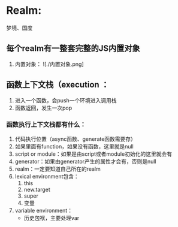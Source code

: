 # Realm:
梦境、国度

## 每个realm有一整套完整的JS内置对象
1. 内置对象：
![./内置对象.png]


## 函数上下文栈（execution ：
1. 进入一个函数，会push一个环境进入调用栈
2. 函数返回，发生一次pop

### 函数执行上下文栈都有什么：
1. 代码执行位置（async函数、generate函数需要存）
2. 如果里面有function，如果没有函数，这里就是null
3. script or module：如果是由script或者module初始化的这里就会有
4. generator：如果由generator产生的属性才会有，否则是null
5. realm：一定要知道自己所在的realm
6. lexical environment包含：
    1. this
    2. new.target
    3. super
    4. 变量 
7. variable environment：
    - 历史包袱，主要处理var